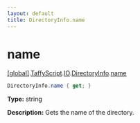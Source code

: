```yaml
---
layout: default
title: DirectoryInfo.name
---
```


# name

[\[global\]]({{site.baseurl}}/docs/).[TaffyScript]({{site.baseurl}}/docs/TaffyScript/).[IO]({{site.baseurl}}/docs/TaffyScript/IO/).[DirectoryInfo]({{site.baseurl}}/docs/TaffyScript/IO/DirectoryInfo/).[name]({{site.baseurl}}/docs/TaffyScript/IO/DirectoryInfo/name/)

```cs
DirectoryInfo.name { get; }
```

**Type:** string

**Description:** Gets the name of the directory.
